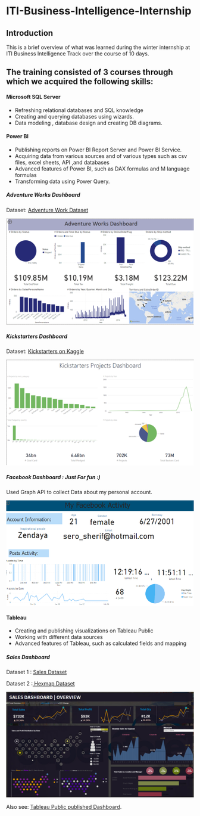 # ITI-Business-Intelligence-Internship
## Introduction

This is a brief overview of what was learned during the winter internship at ITI Business Intelligence Track over the course of 10 days.

## The training consisted of 3 courses through which we acquired the following skills:

#### Microsoft SQL Server
* Refreshing relational databases and SQL knowledge
* Creating and querying databases using wizards.
* Data modeling , database design and creating DB diagrams.

#### Power BI

* Publishing reports on Power BI Report Server and Power BI Service.
* Acquiring data from various sources and of various types such as csv files, excel sheets, API ,and databases
* Advanced features of Power BI, such as DAX formulas and M language formulas
* Transforming data using Power Query.

##### Adventure Works Dashboard

Dataset: [Adventure Work Dataset](https://learn.microsoft.com/en-us/sql/samples/adventureworks-install-configure?view=sql-server-ver16&tabs=ssms)

![Image](https://github.com/saracherif123/ITI-Business-Intelligence-Internship/blob/main/PowerBI/Adventure%20Works%20Dashboard.png)

##### Kickstarters Dashboard

Dataset: [Kickstarters on Kaggle](https://www.kaggle.com/kemical/kickstarter-projects)

![Image](https://github.com/saracherif123/ITI-Business-Intelligence-Internship/blob/main/PowerBI/Kickstarters%20Project.png)

##### Facebook Dashboard : Just For fun :)

Used Graph API to collect Data about my personal account.

![Image](https://github.com/saracherif123/ITI-Business-Intelligence-Internship/blob/main/PowerBI/Facebook%20Dashboard.png)

#### Tableau

* Creating and publishing visualizations on Tableau Public
* Working with different data sources
* Advanced features of Tableau, such as calculated fields and mapping




##### Sales Dashboard

Dataset 1 : [Sales Dataset](https://docs.google.com/spreadsheets/d/1QXCtruxtvcZ2eOUAcz7AaPrMkJQYq2PW/edit#gid=438098902)

Dataset 2 :[ Hexmap Dataset](https://docs.google.com/spreadsheets/d/1x8Oqr_YB-SAtwH8sown1vpp-vtUESqgV/edit#gid=1134429245)

![Image](https://github.com/saracherif123/ITI-Business-Intelligence-Internship/blob/main/Tableau/Sales%20Dashboard.png)

Also see: [Tableau Public published Dashboard](https://public.tableau.com/app/profile/sara.sherif.daoud.saad2133/viz/SalesDashboard_16765680522160/SalesDashboard?publish=yes).
